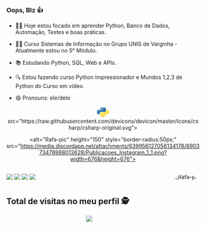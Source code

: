 ### Oops, Blz 👍

- 👨‍💻 Hoje estou focado em aprender Python, Banco de Dados, Automação, Testes e boas práticas. 

- 👨‍🎓 Curso Sistemas de Informação no Grupo UNIS de Varginha - Atualmente estou no 5° Módulo.

- 📚 Estudando Python, SQL, Web e APIs.

- 🔍 Estou fazendo curso Python Impressionador e Mundos 1,2,3 de Python do Curso em vídeo.

- 😄 Pronouns: ele/dele


<div align="center">  <img align="center" alt="Rafa-Python" height="30" width="40" src="https://raw.githubusercontent.com/devicons/devicon/master/icons/python/python-original.svg">
src="https://raw.githubusercontent.com/devicons/devicon/master/icons/csharp/csharp-original.svg">

  <alt="Rafa-pic" height="150" style="border-radius:50px;" src="https://media.discordapp.net/attachments/639956127056134178/890373478988013628/Publicacoes_Instagram_1_1.png?width=676&height=676">
    
</div>
  
  ##
 
<div> 
  <a href="https://www.youtube.com/channel/UCFfFnntk10rR1QkaBryPhdg" target="_blank"><img src="https://img.shields.io/badge/YouTube-FF0000?style=for-the-badge&logo=youtube&logoColor=white" target="_blank"></a>
  <a href="https://www.instagram.com/vincy.tarsis/" target="_blank"><img src="https://img.shields.io/badge/-Instagram-%23E4405F?style=for-the-badge&logo=instagram&logoColor=white" target="_blank"></a>
  <a href = "mailto:vincydetarsis@gmail.com"><img src="https://img.shields.io/badge/-Gmail-%23333?style=for-the-badge&logo=gmail&logoColor=white" target="_blank"></a>
  <a href="https://www.linkedin.com/in/vincydetarsis/" target="_blank"><img src="https://img.shields.io/badge/-LinkedIn-%230077B5?style=for-the-badge&logo=linkedin&logoColor=white" target="_blank"></a>
  <img align="right" alt="Rafa-pic" height="150" style="border-radius:50px;" src="https://cdn.streamelements.com/uploads/3987c223-0700-4f3b-a666-bd360fc12573.gif">
 
                                                                                  
   
 # 
 ## Total de visitas no meu perfil :detective:
 <p align="center"> 
   <img alingn="center" src="https://profile-counter.glitch.me/vincytarsis/count.svg" />
 </p>
 
 
 
</div>
